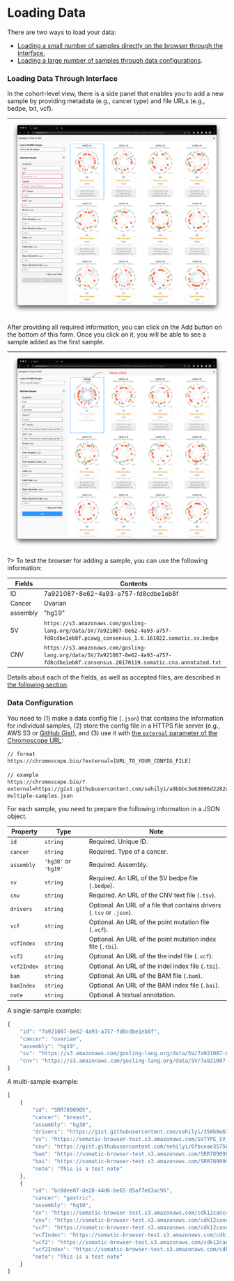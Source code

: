 # Loading Data

There are two ways to load your data:

- [Loading a small number of samples directly on the browser through the interface.](#Loading-Data-Through-Interface)
- [Loading a large number of samples through data configurations](#data-configuration).

### Loading Data Through Interface

In the cohort-level view, there is a side panel that enables you to add a new sample by providing metadata (e.g., cancer type) and file URLs (e.g., bedpe, txt, vcf).

|![server](../assets/1-interface.png)|
|---|

After providing all required information, you can click on the Add button on the bottom of this form. Once you click on it, you will be able to see a sample added as the first sample.

|![server](../assets/3-sample-added.png)|
|---|

?> To test the browser for adding a sample, you can use the following information:

|Fields|Contents|
|---|---|
|ID|7a921087-8e62-4a93-a757-fd8cdbe1eb8f
|Cancer|Ovarian
|assembly|"hg19"
|SV|`https://s3.amazonaws.com/gosling-lang.org/data/SV/7a921087-8e62-4a93-a757-fd8cdbe1eb8f.pcawg_consensus_1.6.161022.somatic.sv.bedpe`
|CNV|`https://s3.amazonaws.com/gosling-lang.org/data/SV/7a921087-8e62-4a93-a757-fd8cdbe1eb8f.consensus.20170119.somatic.cna.annotated.txt`

Details about each of the fields, as well as accepted files, are described in [the following section](#Data-Configuration).

### Data Configuration

You need to (1) make a data config file (`.json`) that contains the information for individual samples, (2) store the config file in a HTTPS file server (e.g., AWS S3 or [GitHub Gist](https://gist.github.com/)), and (3) use it with [the `external` parameter of the Chromoscope URL](url-parameters.md):

```
// format
https://chromoscope.bio/?external=[URL_TO_YOUR_CONFIG_FILE]

// example
https://chromoscope.bio/?external=https://gist.githubusercontent.com/sehilyi/a9bbbc3e63806d2282e1959e27a65a53/raw/b6c0ab07a220027196746f46607e916bd9751c70/goscan-multiple-samples.json
```

For each sample, you need to prepare the following information in a JSON object.

| Property | Type | Note |
|---|---|---|
| `id` | `string` | Required. Unique ID. |
| `cancer` | `string` | Required. Type of a cancer. |
| `assembly` | `'hg38'` or `'hg19'` | Required. Assembly. |
| `sv` | `string` | Required. An URL of the SV bedpe file (`.bedpe`). |
| `cnv` | `string` | Required. An URL of the CNV text file (`.tsv`). |
| `drivers` | `string` | Optional. An URL of a file that contains drivers (`.tsv` or `.json`). |
| `vcf` | `string` | Optional. An URL of the point mutation file (`.vcf`). |
| `vcfIndex` | `string` | Optional. An URL of the point mutation index file (`.tbi`). |
| `vcf2` | `string` | Optional. An URL of the the indel file (`.vcf`). |
| `vcf2Index` | `string` | Optional. An URL of the indel index file (`.tbi`). |
| `bam` | `string` | Optional. An URL of the BAM file (`.bam`). |
| `bamIndex` | `string` | Optional. An URL of the BAM index file (`.bai`). |
| `note` | `string` | Optional. A textual annotation. |

A single-sample example:
```js
{
    "id": "7a921087-8e62-4a93-a757-fd8cdbe1eb8f",
    "cancer": "ovarian",
    "assembly": "hg19",
    "sv": "https://s3.amazonaws.com/gosling-lang.org/data/SV/7a921087-8e62-4a93-a757-fd8cdbe1eb8f.pcawg_consensus_1.6.161022.somatic.sv.bedpe",
    "cnv": "https://s3.amazonaws.com/gosling-lang.org/data/SV/7a921087-8e62-4a93-a757-fd8cdbe1eb8f.consensus.20170119.somatic.cna.annotated.txt"
}
```

A multi-sample example:
```js
[
    {
        "id": "SRR7890905",
        "cancer": "breast",
        "assembly": "hg38",
        "drivers": "https://gist.githubusercontent.com/sehilyi/350b9e633c52ad97df00a0fc13a8839a/raw/c47b9ba33f1c9e187c69d1dadd01838db44d3b29/driver.txt",
        "sv": "https://somatic-browser-test.s3.amazonaws.com/SVTYPE_SV_test_tumor_normal_with_panel.bedpe",
        "cnv": "https://gist.githubusercontent.com/sehilyi/6fbceae35756b13472332d6b81b10803/raw/596428a8b0ebc00e7f8cbc52b050db0fbd6e19a5/SRR7890943.ascat.v3.cnv.tsv",
        "bam": "https://somatic-browser-test.s3.amazonaws.com/SRR7890905_GAPFI2USVS21.bam",
        "bai": "https://somatic-browser-test.s3.amazonaws.com/SRR7890905_GAPFI2USVS21.bam.bai",
        "note": "This is a test note"
    },
    {
        "id": "bc0dee07-de20-44d6-be65-05af7e63ac96",
        "cancer": "gastric",
        "assembly": "hg19",
        "sv": "https://somatic-browser-test.s3.amazonaws.com/cdk12cancers/bc0dee07-de20-44d6-be65-05af7e63ac96.pcawg_consensus_1.6.161116.somatic.sv.bedpe",
        "cnv": "https://somatic-browser-test.s3.amazonaws.com/cdk12cancers/bc0dee07-de20-44d6-be65-05af7e63ac96.consensus.20170119.somatic.cna.txt",
        "vcf": "https://somatic-browser-test.s3.amazonaws.com/cdk12cancers/bc0dee07-de20-44d6-be65-05af7e63ac96.consensus.20160830.somatic.snv_mnv.sorted.vcf.gz",
        "vcfIndex": "https://somatic-browser-test.s3.amazonaws.com/cdk12cancers/bc0dee07-de20-44d6-be65-05af7e63ac96.consensus.20160830.somatic.snv_mnv.sorted.vcf.gz.tbi",
        "vcf2": "https://somatic-browser-test.s3.amazonaws.com/cdk12cancers/bc0dee07-de20-44d6-be65-05af7e63ac96.consensus.20161006.somatic.indel.sorted.vcf.gz",
        "vcf2Index": "https://somatic-browser-test.s3.amazonaws.com/cdk12cancers/bc0dee07-de20-44d6-be65-05af7e63ac96.consensus.20161006.somatic.indel.sorted.vcf.gz.tbi",
        "note": "This is a test note"
    }
]
```
